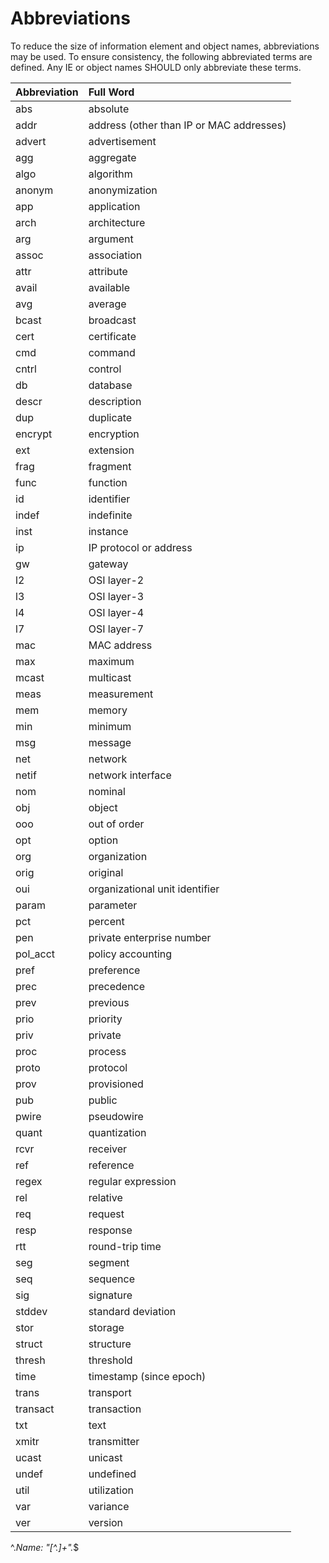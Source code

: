 # Abbreviations

To reduce the size of information element and object names, abbreviations may be used. To ensure consistency, the following abbreviated terms are defined. Any IE or object names SHOULD only abbreviate these terms.

Abbreviation | Full Word
:---|:---
abs | absolute
addr | address (other than IP or MAC addresses)
advert | advertisement
agg | aggregate
algo | algorithm
anonym | anonymization
app | application
arch | architecture
arg | argument
assoc | association
attr | attribute
avail | available
avg | average
bcast | broadcast
cert | certificate
cmd | command
cntrl | control
db | database
descr | description
dup | duplicate
encrypt | encryption
ext | extension
frag | fragment
func | function
id | identifier
indef | indefinite
inst | instance
ip | IP protocol or address
gw | gateway
l2 | OSI layer-2
l3 | OSI layer-3
l4 | OSI layer-4
l7 | OSI layer-7
mac | MAC address
max | maximum
mcast | multicast
meas | measurement
mem | memory
min | minimum
msg | message
net | network
netif | network interface
nom | nominal
obj | object
ooo | out of order
opt | option
org | organization
orig | original
oui | organizational unit identifier
param | parameter
pct | percent
pen | private enterprise number
pol_acct | policy accounting
pref | preference
prec | precedence
prev | previous
prio | priority
priv | private
proc | process
proto | protocol
prov | provisioned
pub | public
pwire | pseudowire
quant | quantization
rcvr | receiver
ref | reference
regex | regular expression
rel | relative
req | request
resp | response
rtt | round-trip time
seg | segment
seq | sequence
sig | signature
stddev | standard deviation
stor | storage
struct | structure
thresh | threshold
time | timestamp (since epoch)
trans | transport
transact | transaction
txt | text
xmitr | transmitter
ucast | unicast
undef | undefined
util | utilization
var | variance
ver | version

^.*Name: "[^.]+".*$
